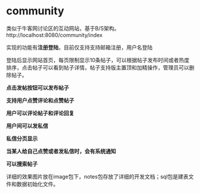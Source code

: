 # community
类似于牛客网讨论区的互动网站，基于B/S架构。 http://localhost:8080/community/index

实现的功能有**注册登陆**，目前仅支持支持邮箱注册，用户名登陆

登陆后显示网站首页，每页限制显示10条帖子，可以根据帖子发布时间或者热度排序，点击帖子可以看到帖子详情，帖子支持版主置顶和加精操作，管理员可以删除帖子。

**点击发帖按钮可以发布帖子**

**支持用户点赞评论和点赞帖子**

**用户可以评论帖子和评论回复**

**用户间可以发私信**

**私信分页显示**

**当某人给自己点赞或者发私信时，会有系统通知**

**可以搜索帖子**

详细的效果图片放在image包下，notes包存放了详细的开发文档；sql包是建表文件和数据初始化文件。
